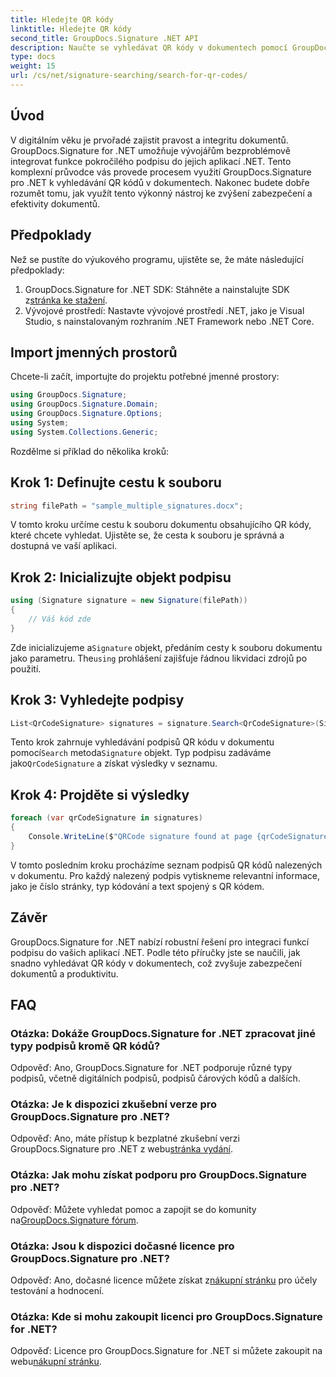 ```yaml
---
title: Hledejte QR kódy
linktitle: Hledejte QR kódy
second_title: GroupDocs.Signature .NET API
description: Naučte se vyhledávat QR kódy v dokumentech pomocí GroupDocs.Signature for .NET. Vylepšete zabezpečení dokumentů bez námahy.
type: docs
weight: 15
url: /cs/net/signature-searching/search-for-qr-codes/
---
```

## Úvod

V digitálním věku je prvořadé zajistit pravost a integritu dokumentů. GroupDocs.Signature for .NET umožňuje vývojářům bezproblémově integrovat funkce pokročilého podpisu do jejich aplikací .NET. Tento komplexní průvodce vás provede procesem využití GroupDocs.Signature pro .NET k vyhledávání QR kódů v dokumentech. Nakonec budete dobře rozumět tomu, jak využít tento výkonný nástroj ke zvýšení zabezpečení a efektivity dokumentů.

## Předpoklady

Než se pustíte do výukového programu, ujistěte se, že máte následující předpoklady:

1.  GroupDocs.Signature for .NET SDK: Stáhněte a nainstalujte SDK z[stránka ke stažení](https://releases.groupdocs.com/signature/net/).
2. Vývojové prostředí: Nastavte vývojové prostředí .NET, jako je Visual Studio, s nainstalovaným rozhraním .NET Framework nebo .NET Core.

## Import jmenných prostorů

Chcete-li začít, importujte do projektu potřebné jmenné prostory:

```csharp
using GroupDocs.Signature;
using GroupDocs.Signature.Domain;
using GroupDocs.Signature.Options;
using System;
using System.Collections.Generic;
```

Rozdělme si příklad do několika kroků:

## Krok 1: Definujte cestu k souboru

```csharp
string filePath = "sample_multiple_signatures.docx";
```

V tomto kroku určíme cestu k souboru dokumentu obsahujícího QR kódy, které chcete vyhledat. Ujistěte se, že cesta k souboru je správná a dostupná ve vaší aplikaci.

## Krok 2: Inicializujte objekt podpisu

```csharp
using (Signature signature = new Signature(filePath))
{
    // Váš kód zde
}
```

 Zde inicializujeme a`Signature` objekt, předáním cesty k souboru dokumentu jako parametru. The`using` prohlášení zajišťuje řádnou likvidaci zdrojů po použití.

## Krok 3: Vyhledejte podpisy

```csharp
List<QrCodeSignature> signatures = signature.Search<QrCodeSignature>(SignatureType.QrCode);
```

 Tento krok zahrnuje vyhledávání podpisů QR kódu v dokumentu pomocí`Search` metoda`Signature` objekt. Typ podpisu zadáváme jako`QrCodeSignature` a získat výsledky v seznamu.

## Krok 4: Projděte si výsledky

```csharp
foreach (var qrCodeSignature in signatures)
{
    Console.WriteLine($"QRCode signature found at page {qrCodeSignature.PageNumber} with type {qrCodeSignature.EncodeType.TypeName} and text {qrCodeSignature.Text}");
}
```

V tomto posledním kroku procházíme seznam podpisů QR kódů nalezených v dokumentu. Pro každý nalezený podpis vytiskneme relevantní informace, jako je číslo stránky, typ kódování a text spojený s QR kódem.

## Závěr

GroupDocs.Signature for .NET nabízí robustní řešení pro integraci funkcí podpisu do vašich aplikací .NET. Podle této příručky jste se naučili, jak snadno vyhledávat QR kódy v dokumentech, což zvyšuje zabezpečení dokumentů a produktivitu.

## FAQ

### Otázka: Dokáže GroupDocs.Signature for .NET zpracovat jiné typy podpisů kromě QR kódů?
Odpověď: Ano, GroupDocs.Signature for .NET podporuje různé typy podpisů, včetně digitálních podpisů, podpisů čárových kódů a dalších.

### Otázka: Je k dispozici zkušební verze pro GroupDocs.Signature pro .NET?
 Odpověď: Ano, máte přístup k bezplatné zkušební verzi GroupDocs.Signature pro .NET z webu[stránka vydání](https://releases.groupdocs.com/).

### Otázka: Jak mohu získat podporu pro GroupDocs.Signature pro .NET?
 Odpověď: Můžete vyhledat pomoc a zapojit se do komunity na[GroupDocs.Signature fórum](https://forum.groupdocs.com/c/signature/13).

### Otázka: Jsou k dispozici dočasné licence pro GroupDocs.Signature pro .NET?
 Odpověď: Ano, dočasné licence můžete získat z[nákupní stránku](https://purchase.groupdocs.com/temporary-license/) pro účely testování a hodnocení.

### Otázka: Kde si mohu zakoupit licenci pro GroupDocs.Signature for .NET?
 Odpověď: Licence pro GroupDocs.Signature for .NET si můžete zakoupit na webu[nákupní stránku](https://purchase.groupdocs.com/buy).